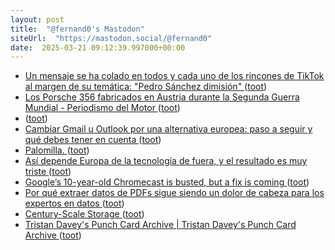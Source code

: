 ```yaml
---
layout: post
title:  "@fernand0's Mastodon"
siteUrl:  "https://mastodon.social/@fernand0"
date:  2025-03-21 09:12:39.997000+00:00
---
```

*  [Un mensaje se ha colado en todos y cada uno de los rincones de TikTok al margen de su temática: "Pedro Sánchez dimisión" ](https://www.xataka.com/magnet/pedro-sanchez-dimision-tiktok-ha-empezado-a-llenarse-mensajes-que-exigen-salida-president) ([toot](https://mastodon.social/@fernand0/114199649319948598))
*  [Los Porsche 356 fabricados en Austria durante la Segunda Guerra Mundial - Periodismo del Motor ](https://periodismodelmotor.com/porsche-356-fabricados-en-austria/326684) ([toot](https://mastodon.social/@fernand0/114198057429629186))
*  [ ](https://floss.social/@Soda) ([toot](https://mastodon.social/@fernand0/114197101812820791))
*  [Cambiar Gmail u Outlook por una alternativa europea: paso a seguir y qué debes tener en cuenta ](https://www.xataka.com/basics/cambiar-gmail-u-outlook-alternativa-europea-paso-a-seguir-que-debes-tener-cuent) ([toot](https://mastodon.social/@fernand0/114196258245554162))
*  [Palomilla. ](https://avecesunafoto.wordpress.com/2025/03/20/palomilla) ([toot](https://mastodon.social/@fernand0/114196229731990899))
*  [Así depende Europa de la tecnología de fuera, y el resultado es muy triste ](https://wwwhatsnew.com/2025/03/02/asi-depende-europa-de-la-tecnologia-de-fuera-y-el-resultado-es-muy-triste) ([toot](https://mastodon.social/@fernand0/114195959184097908))
*  [Google’s 10-year-old Chromecast is busted, but a fix is coming ](https://arstechnica.com/google/2025/03/googles-10-year-old-chromecast-is-busted-but-a-fix-is-coming) ([toot](https://mastodon.social/@fernand0/114195635661601276))
*  [Por qué extraer datos de PDFs sigue siendo un dolor de cabeza para los expertos en datos ](https://wwwhatsnew.com/2025/03/13/por-que-extraer-datos-de-pdfs-sigue-siendo-un-dolor-de-cabeza-para-los-expertos-en-datos) ([toot](https://mastodon.social/@fernand0/114195383512264964))
*  [Century-Scale Storage ](https://lil.law.harvard.edu/century-scale-storage) ([toot](https://mastodon.social/@fernand0/114194790397680186))
*  [Tristan Davey's Punch Card Archive \| Tristan Davey's Punch Card Archive ](https://punchcards.tristandavey.com) ([toot](https://mastodon.social/@fernand0/114194552152971824))
